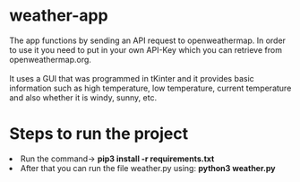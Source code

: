 # weather-app
The app functions by sending an API request to openweathermap. In order to use it you need to put in your own API-Key which you can retrieve from openweathermap.org.
<br></br>It uses a GUI that was programmed in tKinter and it provides basic information such as high temperature, low temperature, current temperature and also whether it is windy, sunny, etc.
# Steps to run the project
<li>Run the command-> <b>pip3 install -r requirements.txt</b></li>
<li>After that you can run the file weather.py using: <b>python3 weather.py</b>
